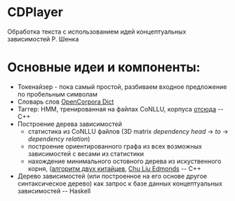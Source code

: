# CDPlayer

Обработка текста с использованием идей концептуальных зависимостей Р. Шенка

# Основные идеи и компоненты:

- Токенайзер - пока самый простой, разбиваем входное предложение по пробельным символам
- Словарь слов [OpenCorpora Dict](https://opencorpora.org)
- Таггер: HMM, тренированная на файлах CoNLLU, корпуса [отсюда](https://github.com/natasha/corus) -- C++
- Построение дерева зависимостей
    - статистика из CoNLLU файлов (3D matrix *dependency head* -> *to* -> *dependency relation*)
    - построение ориентированного графа из всех возможных зависимостей с весами из статистики
    - нахождение минимального остовного дерева из искуственного корня, ([алгоритм двух китайцев](https://codeforces.com/blog/entry/20079), [Chu Liu Edmonds](https://en.wikipedia.org/wiki/Edmonds%27_algorithm) -- C++
- Дерево зависимостей (или построенное на его основе другое синтаксическое дерево) как запрос к базе данных концептуальных зависимостей -- Haskell
